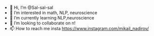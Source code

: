 - 👋 Hi, I’m @Sal-sal-sal
- 👀 I’m interested in math, NLP, neuroscience 
- 🌱 I’m currently learning NLP,neuroscience
- 💞️ I’m looking to collaborate on n!
- 📫 How to reach me insta https://www.instagram.com/mikail_nadirov/

<!---
Sal-sal-sal/Sal-sal-sal is a ✨ special ✨ repository because its `README.md` (this file) appears on your GitHub profile.
You can click the Preview link to take a look at your changes.
--->
